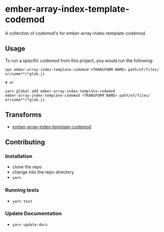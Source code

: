 # ember-array-index-template-codemod


A collection of codemod's for ember-array-index-template-codemod.

## Usage

To run a specific codemod from this project, you would run the following:

```
npx ember-array-index-template-codemod <TRANSFORM NAME> path/of/files/ or/some**/*glob.js

# or

yarn global add ember-array-index-template-codemod
ember-array-index-template-codemod <TRANSFORM NAME> path/of/files/ or/some**/*glob.js
```

## Transforms

<!--TRANSFORMS_START-->
* [ember-array-index-template-codemod](transforms/ember-array-index-template-codemod/README.md)
<!--TRANSFORMS_END-->

## Contributing

### Installation

* clone the repo
* change into the repo directory
* `yarn`

### Running tests

* `yarn test`

### Update Documentation

* `yarn update-docs`